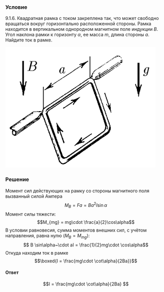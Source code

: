 ###  Условие 

$9.1.6.$ Квадратная рамка с током закреплена так, что может свободно вращаться вокруг горизонтально расположенной стороны. Рамка находится в вертикальном однородном магнитном поле индукции $B$. Угол наклона рамки к горизонту $\alpha$, ее масса $m$, длина стороны $a$. Найдите ток в рамке. 

![ К задаче $9.1.6$ |470x377, 34%](../../img/9.1.6/statement.png)

### Решение

Момент сил действующих на рамку со стороны магнитного поля вызванный силой Ампера $$M_B = Fa = Ba^2I\sin\alpha$$ Момент силы тяжести: $$M_{mg} = mg\cdot \frac{a}{2}\cos\alpha$$ В условии равновесия, сумма моментов внешних сил, с учётом направления, равна нулю $(M_B = M_{mg})$: $$ B \sin\alpha~\cdot aI = \frac{1}{2}mg\cdot \cos\alpha$$ Откуда находим ток в рамке $$\boxed{I = \frac{mg\cdot \cot\alpha}{2Ba}}$$ 

#### Ответ

$$I = \frac{mg\cdot \cot\alpha}{2Ba} $$ 
